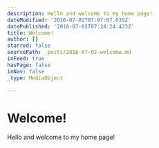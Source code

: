 ```yaml
---
description: Hello and welcome to my home page!
dateModified: '2016-07-02T07:07:07.035Z'
datePublished: '2016-07-02T07:24:24.423Z'
title: Welcome!
author: []
starred: false
sourcePath: _posts/2016-07-02-welcome.md
inFeed: true
hasPage: false
inNav: false
_type: MediaObject

---
```

# Welcome!

Hello and welcome to my home page!